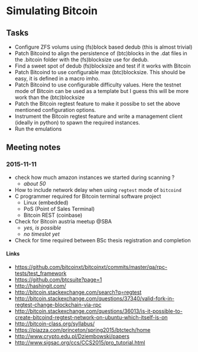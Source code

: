 # Simulating Bitcoin

## Tasks

* Configure ZFS volums using (fs)block based dedub (this is almost trivial)
* Patch Bitcoind to align the persistence of (btc)blocks in the .dat files in the .bitcoin folder with the (fs)blocksize use for dedub.
* Find a sweet spot of dedub (fs)blocksize and test if it works with Bitcoin
* Patch Bitcoind to use configurable max (btc)blocksize. This should be easy, it is defined in a macro imho.
* Patch Bitcoind to use configurable difficulty values. Here the testnet mode of Bitcoin can be used as a template but I guess this will be more work than the (btc)blocksize
* Patch the Bitcoin regtest feature to make it possibe to set the above mentioned configuration options.
* Instrument the Bitcoin regtest feature and write a management client (ideally in python) to spawn the required instances.
* Run the emulations



## Meeting notes

### 2015-11-11 
* check how much amazon instances we started during scanning ?
    - *about 50* 
* How to include network delay when using `regtest` mode of `bitcoind`
* C programmer required for Bitcoin terminal software project
    - Linux (embedded)
    - PoS (Point of Sales Terminal)
    - Bitcoin REST (coinbase)
* Check for Bitcoin austria meetup @SBA
    - *yes, is possible*
    - *no timeslot yet*
* Check for time required between BSc thesis registration and completion 

#### Links
* https://github.com/bitcoinxt/bitcoinxt/commits/master/qa/rpc-tests/test_framework
* https://github.com/btcsuite?page=1
* http://hashingit.com/
* http://bitcoin.stackexchange.com/search?q=regtest
* http://bitcoin.stackexchange.com/questions/37340/valid-fork-in-regtest-change-blockchain-via-rpc
* http://bitcoin.stackexchange.com/questions/36013/is-it-possible-to-create-bitcoind-regtest-network-on-ubuntu-which-itself-is-on
* http://bitcoin-class.org/syllabus/
* https://piazza.com/princeton/spring2015/btctech/home
* http://www.crypto.edu.pl/Dziembowski/papers
* http://www.sigsac.org/ccs/CCS2015/pro_tutorial.html 
